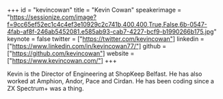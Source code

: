 ﻿+++
id = "kevincowan"
title = "Kevin Cowan"
speakerimage = "https://sessionize.com/image?f=9cc65ef52ec1c4c4ef3e10929c2c741b,400,400,True,False,6b-0547-4fab-af8f-246ab5452081.e585ab93-cab7-4227-bcf9-b1990266b175.jpg"
keynote = false
twitter = ["https://twitter.com/kevincowan"]
linkedin = ["https://www.linkedin.com/in/kevincowan77/"]
github = ["https://github.com/kevincowan"]
website = ["https://www.kevincowan.com/"]
+++

Kevin is the Director of Engineering at ShopKeep Belfast.  He has also worked at Amphion, Andor, Pace and Cirdan.  He has been coding since a ZX Spectrum+ was a thing.  